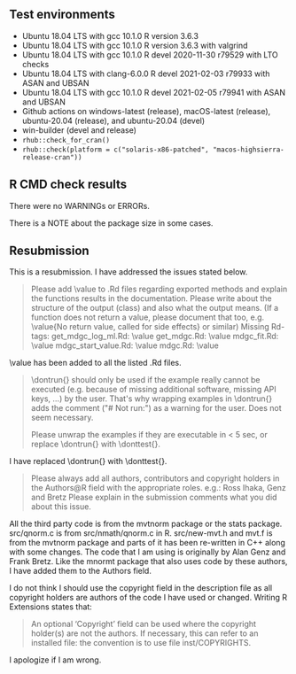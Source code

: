 ## Test environments
* Ubuntu 18.04 LTS with gcc 10.1.0
  R version 3.6.3
* Ubuntu 18.04 LTS with gcc 10.1.0
  R version 3.6.3 with valgrind
* Ubuntu 18.04 LTS with gcc 10.1.0
  R devel 2020-11-30 r79529 with LTO checks
* Ubuntu 18.04 LTS with clang-6.0.0
  R devel 2021-02-03 r79933 with ASAN and UBSAN
* Ubuntu 18.04 LTS with gcc 10.1.0
  R devel 2021-02-05 r79941 with ASAN and UBSAN
* Github actions on windows-latest (release), macOS-latest (release), 
  ubuntu-20.04 (release), and ubuntu-20.04 (devel)
* win-builder (devel and release)
* `rhub::check_for_cran()`
* `rhub::check(platform = c("solaris-x86-patched", "macos-highsierra-release-cran"))`

## R CMD check results
There were no WARNINGs or ERRORs.

There is a NOTE about the package size in some cases.

## Resubmission
This is a resubmission. I have addressed the issues stated below.

> Please add \value to .Rd files regarding exported methods and explain
> the functions results in the documentation. Please write about the
> structure of the output (class) and also what the output means. (If a
> function does not return a value, please document that too, e.g.
> \value{No return value, called for side effects} or similar)
> Missing Rd-tags:
>       get_mdgc_log_ml.Rd: \value
>       get_mdgc.Rd: \value
>       mdgc_fit.Rd: \value
>       mdgc_start_value.Rd: \value
>       mdgc.Rd: \value

\value has been added to all the listed .Rd files.

> \dontrun{} should only be used if the example really cannot be executed
> (e.g. because of missing additional software, missing API keys, ...) by
> the user. That's why wrapping examples in \dontrun{} adds the comment
> ("# Not run:") as a warning for the user.
> Does not seem necessary.
> 
> Please unwrap the examples if they are executable in < 5 sec, or replace
> \dontrun{} with \donttest{}.

I have replaced \dontrun{} with \donttest{}.

> Please always add all authors, contributors and copyright holders in the
> Authors@R field with the appropriate roles.
> e.g.: Ross Ihaka, Genz and Bretz
> Please explain in the submission comments what you did about this issue.

All the third party code is from the mvtnorm package or the stats package. 
src/qnorm.c is from src/nmath/qnorm.c in R. src/new-mvt.h and mvt.f is from the 
mvtnorm package and parts of it has been re-written in C++ along with some 
changes. The code that I am using is originally by Alan Genz and Frank Bretz.
Like the mnormt package that also uses code by these authors, I have added
them to the Authors field.

I do not think I should use the copyright field in the description file as all 
copyright holders are authors of the code I have used or changed. Writing R 
Extensions states that:

> An optional ‘Copyright’ field can be used where the copyright holder(s) are 
> not the authors. If necessary, this can refer to an installed file: the 
> convention is to use file inst/COPYRIGHTS.

I apologize if I am wrong.
